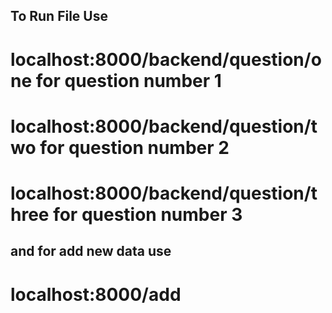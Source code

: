 ## To Run File Use 

# localhost:8000/backend/question/one for question number 1

# localhost:8000/backend/question/two for question number 2

# localhost:8000/backend/question/three for question number 3

## and for add new data use 

# localhost:8000/add 
